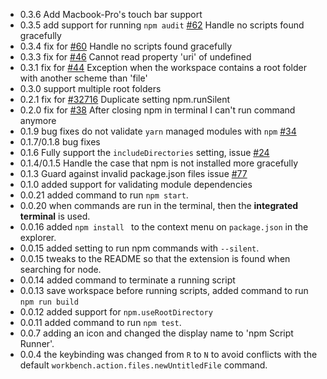 - 0.3.6 Add Macbook-Pro's touch bar support
- 0.3.5 add support for running `npm audit` [#62](https://github.com/Microsoft/vscode-npm-scripts/issues/#62) Handle no scripts found gracefully
- 0.3.4 fix for [#60](https://github.com/Microsoft/vscode-npm-scripts/issues/#60) Handle no scripts found gracefully
- 0.3.3 fix for [#46](https://github.com/Microsoft/vscode-npm-scripts/issues/46) Cannot read property 'uri' of undefined
- 0.3.1 fix for [#44](https://github.com/Microsoft/vscode-npm-scripts/issues/44) Exception when the workspace contains a root folder with another scheme than 'file'
- 0.3.0 support multiple root folders
- 0.2.1 fix for [#32716](https://github.com/Microsoft/vscode/issues/32716) Duplicate setting npm.runSilent
- 0.2.0 fix for [#38](https://github.com/Microsoft/vscode-npm-scripts/issues/38) After closing npm in terminal I can't run command anymore
- 0.1.9 bug fixes do not validate `yarn` managed modules with `npm` [#34](https://github.com/Microsoft/vscode-npm-scripts/issues/34)
- 0.1.7/0.1.8 bug fixes
- 0.1.6 Fully support the `includeDirectories` setting, issue [#24](https://github.com/Microsoft/vscode-npm-scripts/issues/24)
- 0.1.4/0.1.5 Handle the case that npm is not installed more gracefully
- 0.1.3 Guard against invalid package.json files issue [#77](https://github.com/Microsoft/vscode-npm-scripts/issues/77)
- 0.1.0 added support for validating module dependencies
- 0.0.21 added command to run `npm start`.
- 0.0.20 when commands are run in the terminal, then the **integrated terminal** is used.
- 0.0.16 added `npm install ` to the context menu on `package.json` in the explorer.
- 0.0.15 added setting to run npm commands with `--silent`.
- 0.0.15 tweaks to the README so that the extension is found when searching for node.
- 0.0.14 added command to terminate a running script
- 0.0.13 save workspace before running scripts, added command to run `npm run build`
- 0.0.12 added support for `npm.useRootDirectory`
- 0.0.11 added command to run `npm test`.
- 0.0.7 adding an icon and changed the display name to 'npm Script Runner'.
- 0.0.4 the keybinding was changed from `R` to `N` to avoid conflicts with the default `workbench.action.files.newUntitledFile` command.

